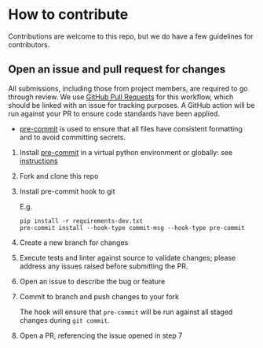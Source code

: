 # How to contribute

Contributions are welcome to this repo, but we do have a few guidelines for
contributors.

## Open an issue and pull request for changes

All submissions, including those from project members, are required to go through
review. We use [GitHub Pull Requests] for this workflow, which should be linked
with an issue for tracking purposes. A GitHub action will be run against your PR
to ensure code standards have been applied.

* [pre-commit] is used to ensure that all files have consistent formatting and to
  avoid committing secrets.

1. Install [pre-commit] in a virtual python environment or globally: see [instructions](https://pre-commit.com/#installation)
2. Fork and clone this repo
3. Install pre-commit hook to git

   E.g.

   ```shell
   pip install -r requirements-dev.txt
   pre-commit install --hook-type commit-msg --hook-type pre-commit
   ```

4. Create a new branch for changes
5. Execute tests and linter against source to validate changes; please
   address any issues raised before submitting the PR.
6. Open an issue to describe the bug or feature
7. Commit to branch and push changes to your fork

   The hook will ensure that `pre-commit` will be run against all staged changes
   during `git commit`.

8. Open a PR, referencing the issue opened in step 7

[GitHub Pull Requests]: https://help.github.com/articles/about-pull-requests/
[pre-commit]: https://pre-commit.com/
